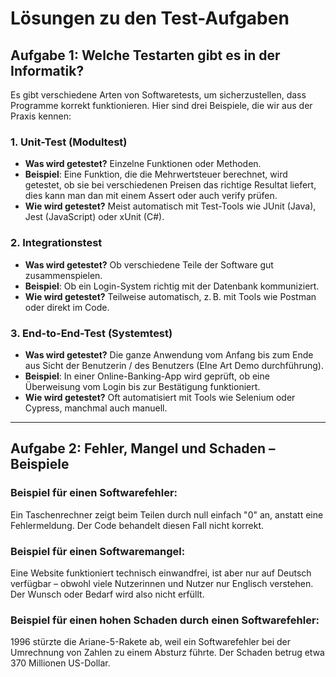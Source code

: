 # Lösungen zu den Test-Aufgaben

## Aufgabe 1: Welche Testarten gibt es in der Informatik?

Es gibt verschiedene Arten von Softwaretests, um sicherzustellen, dass Programme korrekt funktionieren. Hier sind drei Beispiele, die wir aus der Praxis kennen:

### 1. Unit-Test (Modultest)
- **Was wird getestet?** Einzelne Funktionen oder Methoden.
- **Beispiel**: Eine Funktion, die die Mehrwertsteuer berechnet, wird getestet, ob sie bei verschiedenen Preisen das richtige Resultat liefert, dies kann man dan mit einem Assert oder auch verify prüfen.
- **Wie wird getestet?** Meist automatisch mit Test-Tools wie JUnit (Java), Jest (JavaScript) oder xUnit (C#).

### 2. Integrationstest
- **Was wird getestet?** Ob verschiedene Teile der Software gut zusammenspielen.
- **Beispiel**: Ob ein Login-System richtig mit der Datenbank kommuniziert.
- **Wie wird getestet?** Teilweise automatisch, z. B. mit Tools wie Postman oder direkt im Code.

### 3. End-to-End-Test (Systemtest)
- **Was wird getestet?** Die ganze Anwendung vom Anfang bis zum Ende aus Sicht der Benutzerin / des Benutzers (EIne Art Demo durchführung).
- **Beispiel**: In einer Online-Banking-App wird geprüft, ob eine Überweisung vom Login bis zur Bestätigung funktioniert.
- **Wie wird getestet?** Oft automatisiert mit Tools wie Selenium oder Cypress, manchmal auch manuell.

---

## Aufgabe 2: Fehler, Mangel und Schaden – Beispiele

### Beispiel für einen Softwarefehler:
Ein Taschenrechner zeigt beim Teilen durch null einfach "0" an, anstatt eine Fehlermeldung. Der Code behandelt diesen Fall nicht korrekt.

### Beispiel für einen Softwaremangel:
Eine Website funktioniert technisch einwandfrei, ist aber nur auf Deutsch verfügbar – obwohl viele Nutzerinnen und Nutzer nur Englisch verstehen. Der Wunsch oder Bedarf wird also nicht erfüllt.

### Beispiel für einen hohen Schaden durch einen Softwarefehler:
1996 stürzte die Ariane-5-Rakete ab, weil ein Softwarefehler bei der Umrechnung von Zahlen zu einem Absturz führte. Der Schaden betrug etwa 370 Millionen US-Dollar.


